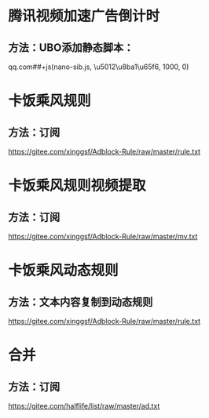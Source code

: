 # 腾讯视频加速广告倒计时
## 方法：UBO添加静态脚本：
 qq.com##+js(nano-sib.js, \u5012\u8ba1\u65f6, 1000, 0)

# 卡饭乘风规则
## 方法：订阅
 https://gitee.com/xinggsf/Adblock-Rule/raw/master/rule.txt

# 卡饭乘风规则视频提取
## 方法：订阅
 https://gitee.com/xinggsf/Adblock-Rule/raw/master/mv.txt

# 卡饭乘风动态规则
## 方法：文本内容复制到动态规则
 https://gitee.com/xinggsf/Adblock-Rule/raw/master/rule.txt

# 合并
## 方法：订阅
 https://gitee.com/halflife/list/raw/master/ad.txt